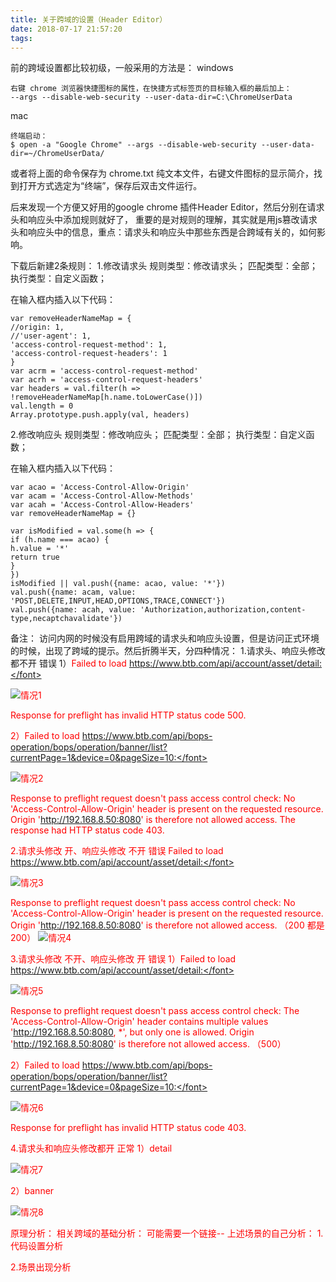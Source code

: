 ```yaml
---
title: 关于跨域的设置（Header Editor）
date: 2018-07-17 21:57:20
tags:
---
```


前的跨域设置都比较初级，一般采用的方法是：
windows

	右键 chrome 浏览器快捷图标的属性，在快捷方式标签页的目标输入框的最后加上：
	--args --disable-web-security --user-data-dir=C:\ChromeUserData

mac

	终端启动：
	$ open -a "Google Chrome" --args --disable-web-security --user-data-dir=~/ChromeUserData/

或者将上面的命令保存为 chrome.txt 纯文本文件，右键文件图标的显示简介，找到打开方式选定为“终端”，保存后双击文件运行。

<!--more-->

后来发现一个方便又好用的google chrome 插件Header Editor，然后分别在请求头和响应头中添加规则就好了，
重要的是对规则的理解，其实就是用js篡改请求头和响应头中的信息，重点：请求头和响应头中那些东西是合跨域有关的，如何影响。

下载后新建2条规则：
1.修改请求头
规则类型：修改请求头；
匹配类型：全部；
执行类型：自定义函数；


在输入框内插入以下代码：

```
var removeHeaderNameMap = {
//origin: 1,
//'user-agent': 1,
'access-control-request-method': 1,
'access-control-request-headers': 1
}
var acrm = 'access-control-request-method'
var acrh = 'access-control-request-headers'
var headers = val.filter(h => !removeHeaderNameMap[h.name.toLowerCase()])
val.length = 0
Array.prototype.push.apply(val, headers)
```
2.修改响应头
规则类型：修改响应头；
匹配类型：全部；
执行类型：自定义函数；


在输入框内插入以下代码：
```
var acao = 'Access-Control-Allow-Origin'
var acam = 'Access-Control-Allow-Methods'
var acah = 'Access-Control-Allow-Headers'
var removeHeaderNameMap = {}

var isModified = val.some(h => {
if (h.name === acao) {
h.value = '*'
return true
}
})
isModified || val.push({name: acao, value: '*'})
val.push({name: acam, value: 'POST,DELETE,INPUT,HEAD,OPTIONS,TRACE,CONNECT'})
val.push({name: acah, value: 'Authorization,authorization,content-type,necaptchavalidate'})
```

备注：
访问内网的时候没有启用跨域的请求头和响应头设置，但是访问正式环境的时候，出现了跨域的提示。然后折腾半天，分四种情况：
1.请求头、响应头修改都不开
错误
1）<font color=red>Failed to load https://www.btb.com/api/account/asset/detail:</font>

![情况1](https://app.yinxiang.com/shard/s59/res/7c2edd38-6b8b-4a67-a120-5cc6aa026c02/request-close-response-close-detail.png)

<font color=red>Response for preflight has invalid HTTP status code 500.</font>

2）<font color=red>Failed to load https://www.btb.com/api/bops-operation/bops/operation/banner/list?currentPage=1&device=0&pageSize=10:</font>

![情况2](https://app.yinxiang.com/shard/s59/res/8082968f-ab24-48fc-a0f4-78a65a385c59/request-close-response-close-banner.png)

<font color=red>Response to preflight request doesn't pass access control check: No 'Access-Control-Allow-Origin' header is present on the requested resource. Origin 'http://192.168.8.50:8080' is therefore not allowed access. The response had HTTP status code 403.</font>

2.请求头修改 开、响应头修改 不开
错误
<font color=red>Failed to load https://www.btb.com/api/account/asset/detail:</font>

![情况3](https://app.yinxiang.com/shard/s59/res/edfb764e-42ee-4279-b0f3-041daaea33df/request-on-response-close-detail.png)

<font color=red>Response to preflight request doesn't pass access control check: No 'Access-Control-Allow-Origin' header is present on the requested resource. Origin 'http://192.168.8.50:8080' is therefore not allowed access.
（200 都是200）</font>
![情况4](https://app.yinxiang.com/shard/s59/res/7169133d-150a-4855-be5d-7466684bd115/request-on-response-close-banner.png)

3.请求头修改 不开、响应头修改 开
错误
1）<font color=red>Failed to load https://www.btb.com/api/account/asset/detail:</font>

![情况5](https://app.yinxiang.com/shard/s59/res/5c4f5754-7f0d-4ca9-8b76-f9039151286b/request-close-response-on-detail.png)

<font color=red>Response to preflight request doesn't pass access control check: The 'Access-Control-Allow-Origin' header contains multiple values 'http://192.168.8.50:8080, *', but only one is allowed. Origin 'http://192.168.8.50:8080' is therefore not allowed access.
（500）</font>

2）<font color=red>Failed to load https://www.btb.com/api/bops-operation/bops/operation/banner/list?currentPage=1&device=0&pageSize=10:</font>

![情况6](https://app.yinxiang.com/shard/s59/res/f77ce019-d078-4364-8da1-701e2bc2234d/request-close-response-on-banner.png)

<font color=red>Response for preflight has invalid HTTP status code 403.</font>

4.请求头和响应头修改都开
正常
1）detail

![情况7](https://app.yinxiang.com/shard/s59/res/a1179133-21d9-453f-b5da-246b8c47c0a8/request-on-response-on-detail.png)

2）banner

![情况8](https://app.yinxiang.com/shard/s59/res/ecbc3dfb-d8bf-4666-ab32-f78b6b400436/request-on-response-on-banner.png)

原理分析：
相关跨域的基础分析：
可能需要一个链接--
上述场景的自己分析：
1.代码设置分析

2.场景出现分析
